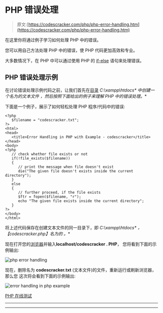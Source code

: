 # PHP 错误处理

> 原文:[https://codescracker.com/php/php-error-handling.htm](https://codescracker.com/php/php-error-handling.htm)

在这里你将通过例子学习如何处理 PHP 中的错误。

您可以用自己方法处理 PHP 中的错误，使 PHP 代码更加高效和专业。

大多数情况下，在 PHP 中可以通过使用 PHP 的 [if-else](/php/php-if-elseif-else-statement.htm) 语句来处理错误。

## PHP 错误处理示例

在讨论错误处理示例代码之前，让我们首先在[目录](/operating-system/directories.htm) **C:\xampp\htdocs\** 中创建一个名为**的文本文件 ，然后按照下面给出的例子来理解 PHP 中的错误处理。**

下面是一个例子，展示了如何轻松处理 PHP 程序/代码中的错误:

```
<?php
   $filename = "codescracker.txt";
?>
<html>
<head>
   <title>Error Handling in PHP with Example - codescracker</title>
</head>
<body>
<?php 
   // check whether file exists or not
   if(!file_exists($filename))
   {
      // print the message when file doesn't exist
      die("The given file doesn't exists inside the current directory");
   }
   else 
   {
      // further proceed, if the file exists
      $ftr = fopen($filename, "r");
      echo "The given file exists inside the current directory";
   }
?>
</body>
</html>
```

将上述代码保存在创建文本文件的同一目录下，即 **C:\xampp\htdocs\** ，【codescracker.php】名为**的 。**

现在打开您的[浏览器](/networking/web-browser-server.htm)并输入**localhost/codescracker . PHP**， 您将看到下面的示例输出:

![php error handling](../Images/b8d93ad32ee36e797c53f59cd6510b50.png)

现在，删除名为 **codescracker.txt** (文本文件)的文件，重新运行或刷新浏览器，那么您 这次将会看到下面的示例输出:

![error handling in php example](../Images/6c94452ef546f9b7f2ace9c6ea5a5f36.png)

[PHP 在线测试](/exam/showtest.php?subid=8)

* * *

* * *